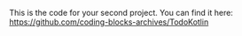 This is the code for your second project.
You can find it here: https://github.com/coding-blocks-archives/TodoKotlin
